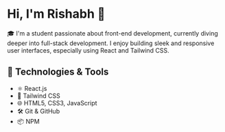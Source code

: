 # Hi, I'm Rishabh 👋

🎓 I'm a student passionate about front-end development, currently diving deeper into full-stack development. I enjoy building sleek and responsive user interfaces, especially using React and Tailwind CSS.

## 🔧 Technologies & Tools
- ⚛️ React.js
- 💨 Tailwind CSS
- 🌐 HTML5, CSS3, JavaScript
- 🛠️ Git & GitHub
- 📦 NPM

